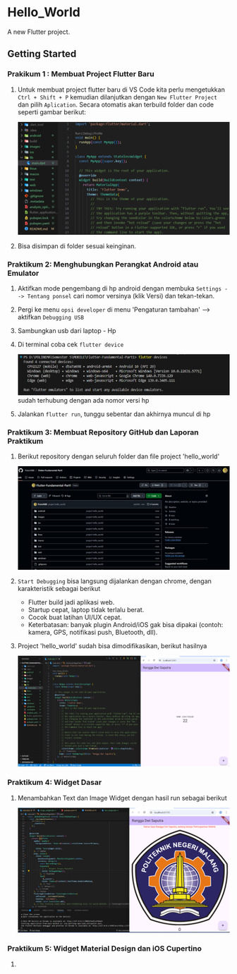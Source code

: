 # Hello_World

A new Flutter project.

## Getting Started
### Prakikum 1 : Membuat Project Flutter Baru
1. Untuk membuat project flutter baru di VS Code kita perlu mengetukkan `Ctrl + Shift + P` kemudian dilanjutkan dengan `New Flutter Project` dan pilih `Aplication`. Secara otomatis akan terbuild folder dan code seperti gambar berikut: 

    ![alt text](images/prak01.png)

2. Bisa disimpan di folder sesuai keinginan. 

### Praktikum 2: Menghubungkan Perangkat Android atau Emulator
1. Aktifkan mode pengembang di hp android dengan membuka `Settings --> Tentang ponsel` cari nomor versinya (klik Versi) dan tekan-tekan.
2. Pergi ke menu `opsi developer` di menu 'Pengaturan tambahan' --> aktifkan `Debugging USB`
3. Sambungkan usb dari laptop - Hp
4. Di terminal coba cek `flutter device`

    ![alt text](images/prak02.png) <br> sudah terhubung dengan ada nomor versi hp
5. Jalankan `flutter run`, tunggu sebentar dan akhirnya muncul di hp

### Praktikum 3: Membuat Repository GitHub dan Laporan Praktikum
1. Berikut repository dengan seluruh folder dan file project 'hello_world'

    ![alt text](images/prak03.png)

2. `Start Debugging` bisa langsung dijalankan dengan chrome, dengan karakteristik sebagai berikut
    
    - Flutter build jadi aplikasi web.
    - Startup cepat, laptop tidak terlalu berat.
    - Cocok buat latihan UI/UX cepat.
    - Keterbatasan: banyak plugin Android/iOS gak bisa dipakai (contoh: kamera, GPS, notifikasi push, Bluetooth, dll).

3. Project 'hello_world' sudah bisa dimodifikasikan, berikut hasilnya

    ![alt text](images/01.png)

### Praktikum 4: Widget Dasar
1. Menambahkan Text dan Image Widget dengan hasil run sebagai berikut

    ![alt text](images/prak04.png)


### Praktikum 5: Widget Material Design dan iOS Cupertino
1. 
